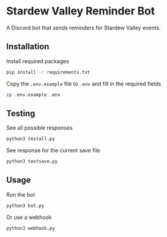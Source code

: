 # Stardew Valley Reminder Bot

A Discord bot that sends reminders for Stardew Valley events.

## Installation

Install required packages
```bash
pip install -r requirements.txt
```

Copy the `.env.example` file to `.env` and fill in the required fields
```bash
cp .env.example .env
```

## Testing

See all possible responses
```bash
python3 testall.py
```

See response for the current save file
```bash
python3 testsave.py
```

## Usage

Run the bot
```bash
python3 bot.py
```

Or use a webhook
```bash
python3 webhook.py
```
